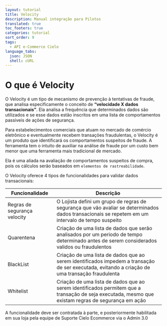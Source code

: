 ```yaml
---
layout: tutorial
title: Velocity
description: Manual integração para Pilotos
translated: true
toc_footers: true
categories: tutorial
sort_order: 9
tags:
  - API e-Commerce Cielo
language_tabs:
  json: JSON
  shell: cURL
---
```


# O que é Velocity

O Velocity é um tipo de mecanismo de prevenção à tentativas de fraude, que analisa especificamente o conceito de **“velocidade X dados transacionais”**. Ela analisa a frequência que determinados dados são utilizados e se esse dados estão inscritos em uma lista de comportamentos passiveis de ações de segurança.

Para estabelecimentos comerciais que atuam no mercado de comércio eletrônico e eventualmente recebem transações fraudulentas, o Velocity é um produto que identificará os comportamentos suspeitos de fraude. A ferramenta tem o intuito de auxiliar na análise de fraude por um custo bem menor que uma ferramenta mais tradicional de mercado.

Ela é uma aliada na avaliação de comportamentos suspeitos de compra, pois os cálculos serão baseados em `elementos de rastreabilidade`.

O Velocity oferece 4 tipos de funcionalidades para validar dados transacionais:

|Funcionalidade|Descrição|
|-|-|
|Regras de segurança velocity|O Lojista defini um grupo de regras de segurança que vão avaliar se determinados dados transacionais se repetem em um intervalo de tempo suspeito|
|Quarentena|Criação de uma lista de dados que serão analisados por um periodo de tempo determinado antes de serem considerados validos ou fraudulentos|
|BlackList|Criação de uma lista de dados que ao serem identificados impedem a transação de ser executada, evitando a criação de uma transação fraudulenta|
|Whitelist|	Criação de uma lista de dados que ao serem identificados permitem que a transação de seja executada, mesmo que existam regras de segurança em ação|

A funcionalidade deve ser contratada à parte, e posteriormente habilitada em sua loja pela equipe de Suporte Cielo Ecommerce via o Admin 3.0 
